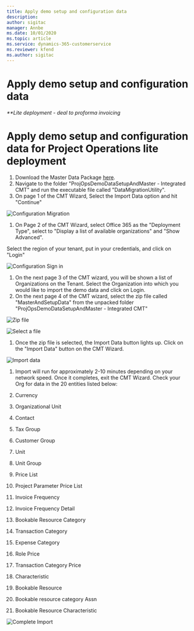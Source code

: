 ```yaml
---
title: Apply demo setup and configuration data
description: 
author: sigitac
manager: Annbe
ms.date: 10/01/2020
ms.topic: article
ms.service: dynamics-365-customerservice
ms.reviewer: kfend 
ms.author: sigitac
---
```


# Apply demo setup and configuration data 

_**Lite deployment - deal to proforma invoicing_

# Apply demo setup and configuration data for Project Operations lite deployment

1. Download the Master Data Package [here](https://download.microsoft.com/download/3/4/1/341bf279-a64f-4baa-af31-ce624859b518/ProjOpsSampleSetupData%20-%20CE%20only%20CMT.zip). 
2. Navigate to the folder &quot;ProjOpsDemoDataSetupAndMaster - Integrated CMT&quot; and run the executable file called &quot;DataMigrationUtility&quot;.
3. On page 1 of the CMT Wizard, Select the Import Data option and hit &quot;Continue&quot;

![Configuration Migration](1ConfigurationMigration.png)

1. On Page 2 of the CMT Wizard, select Office 365 as the &quot;Deployment Type&quot;, select to &quot;Display a list of available organizations&quot; and &quot;Show Advanced&quot;.

Select the region of your tenant, put in your credentials, and click on &quot;Login&quot;

![Configuration Sign in](2ConfigurationSignin.png)

1. On the next page 3 of the CMT wizard, you will be shown a list of Organizations on the Tenant. Select the Organization into which you would like to import the demo data and click on Login.
2. On the next page 4 of the CMT wizard, select the zip file called &quot;MasterAndSetupData&quot; from the unpacked folder &quot;ProjOpsDemoDataSetupAndMaster - Integrated CMT&quot;

![Zip file](3ZipFile.png)

![Select a file](4SelectAFile.png)

1. Once the zip file is selected, the Import Data button lights up. Click on the &quot;Import Data&quot; button on the CMT Wizard.

![Import data](5ImportData.png)

1. Import will run for approximately 2-10 minutes depending on your network speed. Once it completes, exit the CMT Wizard. Check your Org for data in the 20 entities listed below:

1. Currency
2. Organizational Unit
3. Contact
4. Tax Group
5. Customer Group
6. Unit
7. Unit Group
8. Price List
9. Project Parameter Price List
10. Invoice Frequency
11. Invoice Frequency Detail
12. Bookable Resource Category
13. Transaction Category
14. Expense Category
15. Role Price
16. Transaction Category Price
17. Characteristic
18. Bookable Resource
19. Bookable resource category Assn
20. Bookable Resource Characteristic

![Complete Import](6CompleteImport.png)
